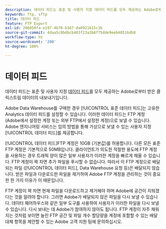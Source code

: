 ```yaml
---
description: 데이터 피드는 표준 및 사용자 지정 데이터 피드를 모두 제공하는 Adobe로부터 받은 클릭스트림 데이터의 내보내기입니다.
keywords: ftp, sftp
title: 데이터 피드
feature: FTP Export
exl-id: 286050fa-e197-4b70-b167-da6921615c1b
source-git-commit: 4daa5c8bdbcb483f23a3b8f75dde9eeb48516db8
workflow-type: ht
source-wordcount: '280'
ht-degree: 100%

---
```


# 데이터 피드

데이터 피드는 표준 및 사용자 지정 [데이터 피드](/help/export/analytics-data-feed/data-feed-overview.md)를 모두 제공하는 Adobe로부터 받은 클릭스트림 데이터의 내보내기입니다.

Adobe Data Warehouse를 구매한 경우 [!UICONTROL 표준 데이터 피드]는 고유한 Analytics 데이터 피드를 설정할 수 있습니다. 이러한 데이터 피드는 FTP 계정 (Adobe에서 설정한 계정 또는 외부 FTP에서 설정한 계정)으로 보낼 수 있습니다. Adobe 엔지니어링 서비스는 임의 방법을 통해 가상으로 보낼 수 있는 사용자 지정 [!UICONTROL 데이터 피드]를 제공합니다.

[!UICONTROL 데이터 피드]FTP 계정은 10GB (기본값)를 허용합니다. 다른 모든 표준 FTP 계정은 기본적으로 50MB입니다. 클라이언트가 의도한 적절한 용도에 FTP 계정을 사용하는 경우 트래픽 양이 많은 일부 사용자가 이러한 계정을 빠르게 채울 수 있습니다. FTP 계정이 꽉 차면 추가 파일을 푸시할 수 없습니다. 따라서 이 FTP 계정으로 배달되는 파일 ([!UICONTROL 데이터 피드], Data Warehouse 요청 등)은 배달되지 않습니다. 받은 파일과 다운로드한 파일을 제거하여 Adobe FTP 계정을 관리하는 것이 중요한 한 가지 이유가 이 때문입니다.

FTP 계정이 꽉 차면 현재 파일을 다운로드하고 제거해야 하며 Adobe에 공간이 지워졌다는 것을 알려야 합니다. 그러면 Adobe가 배달되지 않은 파일을 다시 보낼 수 있습니다. 데이터 웨어하우스와 같은 일부 도구를 사용하여 사용자가 이러한 파일을 다시 보낼 수 있습니다. 다시 보내는 데 Adobe가 참여하지 않아도 됩니다. FTP 계정이 자주 채워지는 것처럼 보이면 늘린 FTP 공간 및 파일 개수 할당량을 계정에 포함할 수 있는 배달 대체 항목을 제안할 수 있는 Adobe 고객 지원 팀에 문의하십시오.
